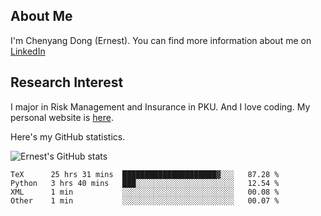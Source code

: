 ## About Me

I'm Chenyang Dong (Ernest). You can find more information about me on [LinkedIn](https://www.linkedin.com/in/%E6%99%A8%E9%98%B3-%E8%91%A3-918ab41b4/)

## Research Interest

I major in Risk Management and Insurance in PKU. And I love coding. My personal website is [here](https://ernestdong.github.io).

Here's my GitHub statistics.

![Ernest's GitHub stats](https://github-readme-stats.vercel.app/api?username=ErnestDong&show_icons=true?count_private=true)

<!--START_SECTION:waka-->

```text
TeX      25 hrs 31 mins  █████████████████████▓░░░   87.28 %
Python   3 hrs 40 mins   ███░░░░░░░░░░░░░░░░░░░░░░   12.54 %
XML      1 min           ░░░░░░░░░░░░░░░░░░░░░░░░░   00.08 %
Other    1 min           ░░░░░░░░░░░░░░░░░░░░░░░░░   00.07 %
```

<!--END_SECTION:waka-->
